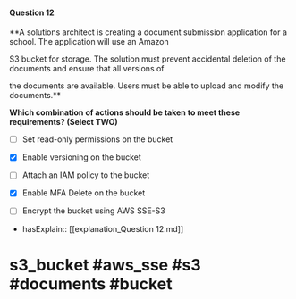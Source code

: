 #### Question  12

**A solutions architect is creating a document submission application for a school. The application will use an Amazon

S3 bucket for storage. The solution must prevent accidental deletion of the documents and ensure that all versions of

the documents are available. Users must be able to upload and modify the documents.**

**Which combination of actions should be taken to meet these requirements? (Select TWO)**

- [ ] Set read-only permissions on the bucket

- [x] Enable versioning on the bucket

- [ ] Attach an IAM policy to the bucket

- [x] Enable MFA Delete on the bucket

- [ ] Encrypt the bucket using AWS SSE-S3

- hasExplain:: [[explanation_Question  12.md]]

# s3_bucket #aws_sse #s3 #documents #bucket

